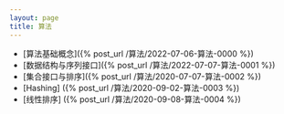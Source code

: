 ```yaml
---
layout: page
title: 算法
---
```


* [算法基础概念]({% post_url /算法/2022-07-06-算法-0000 %})
* [数据结构与序列接口]({% post_url /算法/2022-07-07-算法-0001 %})
* [集合接口与排序]({% post_url /算法/2020-07-07-算法-0002 %})
* [Hashing] ({% post_url /算法/2020-09-02-算法-0003 %})
* [线性排序] ({% post_url /算法/2020-09-08-算法-0004 %})